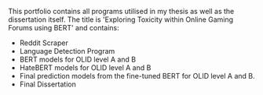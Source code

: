 
This portfolio contains all programs utilised in my thesis as well as the dissertation itself. The title is 'Exploring Toxicity within Online Gaming Forums using BERT' and contains:
- Reddit Scraper
- Language Detection Program
- BERT models for OLID level A and B
- HateBERT models for OLID level A and B
- Final prediction models from the fine-tuned BERT for OLID level A and B.
- Final Dissertation
